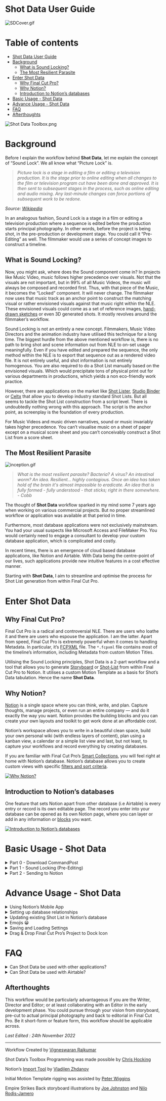 # Shot Data User Guide

![SDCover.gif](assets/SDCover.gif)

# Table of contents

- [Shot Data User Guide](#shot-data-user-guide)
- [Background](#background)
  - [What is Sound Locking?](#what-is-sound-locking)
  - [The Most Resilient Parasite](#the-most-resilient-parasite)
- [Enter Shot Data](#enter-shot-data)
  - [Why Final Cut Pro?](#why-final-cut-pro)
  - [Why Notion?](#why-notion)
  - [Introduction to Notion’s databases](#introduction-to-notions-databases)
- [Basic Usage - Shot Data](#basic-usage---shot-data)
- [Advance Usage - Shot Data](#advance-usage---shot-data)
- [FAQ](#faq)
- [Afterthoughts](#afterthoughts)

![Shot Data Toolbox.png](assets/Shot_Data_Toolbox.png)

# Background

Before I explain the workflow behind **Shot Data**, let me explain the concept of “Sound Lock”. We all know what “Picture Lock” is.

> *Picture lock is a stage in editing a film or editing a television production. It is the stage prior to online editing when all changes to the film or television program cut have been done and approved. It is then sent to subsequent stages in the process, such as online editing and audio mixing. Any last-minute changes can force portions of subsequent work to be redone.*
> 

*Source: [Wikipedia](https://en.wikipedia.org/wiki/Picture_lock)*

In an analogous fashion, Sound Lock is a stage in a film or editing a television production where a sequence is edited before the production starts principal photography. In other words, before the project is being shot, in the pre-production or development stage. You could call it “Pre-Editing” as well. The filmmaker would use a series of concept images to construct a timeline.

## What is Sound Locking?

Now, you might ask, where does the Sound component come in? In projects like Music Video, music follows higher precedence over visuals. Not that the visuals are not important, but in 99% of all Music Videos, the music will always be composed and recorded first. Thus, with that piece of the Music, it becomes the “Locked” component. It will never change. The filmmaker now uses that music track as an anchor point to construct the matching visual or rather envisioned visuals against that music right within the NLE. These envisioned visuals could come as a set of reference images, [hand-drawn sketches](https://wonderunit.com/storyboarder/) or even 3D generated shots. It mostly revolves around the filmmaker’s workflow.

Sound Locking is not an entirely a new concept. Filmmakers, Music Video Directors and the animation industry have utilised this technique for a long time. The biggest hurdle from the above mentioned workflow is, there is no path to bring shot and scene information out from NLE to on-set usage meaningfully. Even if you have edited and prepared the sequence, the only method within the NLE is to export that sequence out as a rendered video file. It is not entirely useful, and shot information is not entirely homogenous. You are also required to do a Shot List manually based on the envisioned visuals. Which would precipitate tons of physical print out for various departments in productions, which yields a non eco-friendly work practice.

However, there are applications on the market like [Shot Lister](https://www.shotlister.com/), [Studio Binder](https://www.studiobinder.com/) or [Celtx](https://www.celtx.com/) that allow you to develop industry standard Shot Lists. But all seems to tackle the Shot List construction from a script level. There is undoubtedly nothing wrong with this approach. The script is the anchor point, as screenplay is the foundation of every production.

For Music Videos and music driven narratives, sound or music invariably takes higher precedence. You can’t visualise music on a sheet of paper except on a musical score sheet and you can’t conceivably construct a Shot List from a score sheet.

## The Most Resilient Parasite

![inception.gif](assets/inception.gif)

> *What is the most resilient parasite? Bacteria? A virus? An intestinal worm? An idea. Resilient... highly contagious. Once an idea has taken hold of the brain it's almost impossible to eradicate. An idea that is fully formed - fully understood - that sticks; right in there somewhere. - Cobb*

The thought of **Shot Data** workflow sparked in my mind some 7 years ago when working on various commercial projects. But no proper streamlined workflow or application was available at that period in time.

Furthermore, most database applications were not exclusively mainstream. You had your usual suspects like Microsoft Access and FileMaker Pro. You would certainly need to engage a consultant to develop your custom database application, which is complicated and costly.

In recent times, there is an emergence of cloud based database applications, like Notion and Airtable. With Data being the centre-point of our lives, such applications provide new intuitive features in a cost effective manner.

Starting with **Shot Data**, I aim to streamline and optimise the process for Shot List generation from within Final Cut Pro.

# Enter Shot Data

## Why Final Cut Pro?

Final Cut Pro is a radical and controversial NLE. There are users who loathe it and there are users who espouse the application. I am the latter. Apart from speed, Final Cut Pro is extremely powerful when it comes to handling Metadata. In particular, it’s [FCPXML](https://developer.apple.com/documentation/professional_video_applications/fcpxml_reference) file. The `*.fcpxml` file contains most of the timeline’s information, including Metadata from custom Motion Titles.

Utilising the Sound Locking principles, Shot Data is a 2-part workflow and a tool that allows you to generate [Storyboard](https://en.wikipedia.org/wiki/Storyboard) or [Shot-List](https://www.masterclass.com/articles/film-101-what-is-a-shot-list-how-to-format-and-create-a-shot-list) from within Final Cut Pro to Notion.  It utilises a custom Motion Template as a basis for Shot’s Data tabulation. Hence the name **Shot Data**.

## Why Notion?

[Notion](https://www.notion.so/) is a single space where you can think, write, and plan. Capture thoughts, manage projects, or even run an entire company — and do it exactly the way you want. Notion provides the building blocks and you can create your own layouts and toolkit to get work done at an affordable cost.

Notion’s workspace allows you to write in a beautiful clean space, build your own personal wiki (with endless layers of content), plan using a kanban view, a calendar or a simple list view and last, but not least, to capture your workflows and record everything by creating databases.

If you are familiar with Final Cut Pro’s [Smart Collections](https://support.apple.com/en-sg/guide/final-cut-pro/ver2833eb5b/mac), you will feel right at home with Notion’s database. Notion’s database allows you to create custom views with specific [filters and sort criteria](https://www.notion.so/help/views-filters-and-sorts).

[![Why Notion?](https://i3.ytimg.com/vi/gp2yhkVw0z4/maxresdefault.jpg)](https://www.youtube.com/watch?v=gp2yhkVw0z4 "Why Notion?")

## Introduction to Notion’s databases

One feature that sets Notion apart from other database (i.e Airtable) is every entry or record is its own editable page. The record you enter into your database can be opened as its own Notion page, where you can layer or add in any information or [blocks](https://www.youtube.com/watch?v=BZnR2Ml17sc) you want.

[![Introduction to Notion’s databases](https://i3.ytimg.com/vi/npaNKlAO7g8/maxresdefault.jpg)](https://www.youtube.com/watch?v=npaNKlAO7g8 "Introduction to Notion’s databases")

# Basic Usage - Shot Data

<details>
<summary>Part 0 - Download CommandPost</summary>

1. Download and Install the latest version of CommandPost from [GitHub](https://github.com/CommandPost/CommandPost/releases/).
</details>

<details>
<summary>Part 1 - Sound Locking (Pre-Editing)</summary>

1. Select **Shot Data** from the **CommandPost**’s Toolbox Menu.
    
    ![S1.1.png](assets/S1.1.png)
    
2. Click **Install Motion Template** from the **Shot Data**’s Toolbox
    
    ![S1.2.png](assets/S1.2.png)
    
3. Launch **Final Cut Pro**.
    
    ![S1.3.png](assets/S1.3.png)
    
4. Create a new **Library** of your choosing.
5. In **Titles and Generators** sidebar, you will now see the **Shot Data** Template under **CommandPost** category.
    
    ![S1.4.png](assets/S1.4.png)
    
6. Create a new **Project** with your desired Resolution and Frame Rate.
    
    
    💡 **Shot Data** Template is design for 4K UHD, DCI & CinemaScope Resolutions.
    
    
    
7. Append a **Custom Solid** to the Timeline.
    
    ![S1.5.png](assets/S1.5.png)
    
    
    💡 Custom Solid is used for this example. You can use any other available Solids from the Generators.
    
    
    
    
    🪲 There is an apparent bug in Final Cut Pro where Custom **Generators** with complex rigging and layers does not preview the background colour in the timeline. Hence, we have to use default Custom Solid Generator for visual indication within the timeline.
    
    
    
8. Connect your desired Music or Score Track to the first clip.
    
    ![S1.6.png](assets/S1.6.png)
    


💡 You can completely use Shot Data without a Music Track. It all depends on your project’s workflow and requirements.



1. With the Custom Solid Generator, you can start editing using the music’s structure and rhythm.
    
    ![S1.7.png](assets/S1.7.png)
    
    
    💡 You could change the colour of each Custom Solid to provide you a visual indication. For quicker reusability, create a set of Custom Solids with different colours. And you could also create a separate **Role** for all the Custom Solids and tag with a different colour.
    
    
    
2. Once you have completed editing the timeline with Custom Solids, you can now proceed to connect your reference images.
    
    
    💡 These reference images, could be hand-drawn sketches, movie stills, photographs or even 3D rendered images.
    
    
    
    ![S1.8.png](assets/S1.8.png)
    
    
    💡 Upon connecting the images to the timeline, select all the images. press `CMD` + `G` to create a secondary storyline. With secondary storyline, you can easily snap the images to each edit point.
    
    
    
3. Now, Connect **Shot Data** Template to the timeline.
    
    ![S1.9.png](assets/S1.9.png)
    
4. Take a look at the **Published Parameters** of the **Shot Data** Template. Don’t get overwhelmed with the number of fields. 😳
    
    ![S1.10.gif](assets/S1.10.gif)
    
    
    💡 You need not have to tabulate data in every field. They are published for greater versatility and flexibility when generating the `*.csv`.
    
    
    
5. Back in your timeline, perform an Extend Edit `Shift` + `X` on **Shot Data** Template.
    
    ![S1.11.gif](assets/S1.11.gif)
    
6. Go back to the **Published Parameters** of the **Shot Data** Template, enter your desired shot information pertaining the timeline and scene. If your entire timeline is meant only for scene 10, enter in `10` in the Scene Number field. Enter `01` under Shot Number.
    
    
    💡 For the purpose of sorting, use a 2 digit numbering with padding for the Shot Number field. You can also use 3 digit numbering with padding if you desire. It is unlikely that you would require more than 100 shots within a single Scene.
    
    
    
    ![S1.12.png](assets/S1.12.png)
    
7. Back in your timeline, press `CMD` + `G` to create a secondary storyline for the **Shot Data** Template. Using the **Blade** Tool, cut the **Shot Data** Template base on existing edit points. If you have **Snapping** enabled, all of the edit points should be identical across all 3 connected storyline.
    
    ![S1.13.png](assets/S1.13.png)
    
8. In order for **CommandPost** to the process **Shot Data** Template with the connected images, the storyline needs to be reordered. Both of the connected storylines need to be broken apart using `Shift` + `CMD` + `G`. To bring the visibility of the **Shot Data** Template’s Text on screen, you can reduce the opacity of the Images and Custom Solids to your desired value.
    
    ![S1.14.png](assets/S1.14.png)
    
9. Make sure you have entered and selected all the values within each **Shot Data** Template instance. You are required to enter a unique Shot Number `01`, `02`, `03`, `04` and so on for each **Shot Data** Template instance. If you have 19 cuts in your timeline, you should have 19 instances of **Shot Data** Template.
    
    
    💡 At this point, you can enter as much of **Shot Data** information pertaining each shot. Example: Scene Description, Wardrobe Notes and etc.  
    
    But if they are going to be the same for continuing shots, leave them as blank. You can copy & paste them easily later in Notion.
    
    
    
    ![S1.15.png](assets/S1.15.png)
    
10. We are finally done with Part 1! Here comes the fun Part. 🥳
</details>

<details>
<summary>Part 2 - Sending to Notion</summary>

1. [Duplicate](https://www.notion.so/help/duplicate-public-pages) my [Shot Data Template](https://soothsayer.notion.site/1e6a317008e546159ca7015011cdb173?v=a1b16c2a1fa447138268a8f1fe515bd7) into your Notion Workspace. You can rename the template to your desire.
2. Select **Shot Data** from the **CommandPost**’s Toolbox Menu.
3. Paste your [Notion v2 Token](https://www.notion.so/Find-Your-Notion-Token-5f57951434c1414d84ac72f88226eede) in the Notion Token field. Make sure both **Automatically Upload Converted FCPXMLs** and **Merge with Existing Database** are Checked.
    
    ![S2.1.png](assets/S2.1.png)
    
    
    💡 Please take note that your Notion v2 Token may expire after some period of time. You would have to obtain it again.
    
    
    
4. From your duplicated Shot Data Template, **Copy Link to View** and paste the URL into the Notion Database URL field.
5. Select your preferred **Export Destination** by pressing on **Change Export Destination**.
    
    ![S2.2.png](assets/S2.2.png)
    
6. Drag & Drop your your Project into **Shot Data’s Toolbox** XML Drop Zone.
    
    ![S3.3.png](assets/S3.3.png)
    
7. Watch as the magic happens!
    
https://user-images.githubusercontent.com/118706051/203711186-81ee565b-9545-437f-8e52-fc6f45cc2c54.mp4   
    
    💡 The upload speed is dependent on your internet connection and Notion’s servers. 
    
8. If you have 19 shots within your Project’s Timeline, you should technically have 19 records automatically created within your Notion’s database. 
9. This is the very essence of **Shot Data** Workflow. Repeat the process for the rest of your Scenes in Final Cut Pro. Your Notion’s database will grow overtime.
</details>

# Advance Usage - Shot Data

<details>
<summary>Using Notion’s Mobile App</summary>

1. [Download](https://www.notion.so/mobile) the Mobile version of Notion.
2. Add [widget](https://www.notion.so/help/mobile-widgets) on your home screen.
    
https://user-images.githubusercontent.com/118706051/203711309-081c4e93-2837-4a3a-93be-e48c01d3dd07.mp4
    
    💡 You could [mount](https://www.manfrotto.com/global/magic-arm-with-bracket-143a/) your iPhone or iPad to your Camera Rig and to your [Director's Monitor Cage](https://woodencamera.com/products/directors-monitor-cage-v3).
    
</details>

<details>
<summary>Setting up database relationships</summary>

1. Make sure you have read and understand Notion’s [documentation on Relations & Rollups](https://www.notion.so/help/relations-and-rollups).
2. You can create separate databases for **Scene Characters**, **Scenes**, **Sets**, **Locations**, **Wardrobe** and so on.
3. Once you have created individual databases for each **Property**.
4. In the property menu, Choose **Relation** from the **Type** menu.
5. You'll be asked to find the database you want to create the relation with. You can use the input at the top to search for this database.
    
    ![S3.2.png](assets/S3.2.png)
    
6. In **Shot Data** Template of each instance, back in Final Cut Pro, you can enter the Exact name of that record from your **Characters** database.
    
    ![S3.3.png](assets/S3.3%201.png)
    
    
    💡 If you have added `Luke` and `Yoda` in your **Characters** database, enter `Luke,Yoda`. It is case-sensitive. And if you have more than 1 item for the field, have to separate them with `,`.
    
    
    
7. Now when you Drag & Drop your your Project into **Shot Data’s Toolbox** XML Drop Zone, **Shot Data** will automatically match and link the record with the associated relation in Notion during the upload.
8. As mention, you can create separate database for **Scene Characters**, **Scenes**, **Sets**, **Locations**, **Wardrobe** and so on. 
    
    
    💡 Set up all relevant and vital databases in Notion before you commence your work in Final Cut Pro with **Shot Data** Template.
    
    
</details>    

<details>
<summary>Updating existing Shot List in Notion’s database</summary>

1. In a scenario where your Images are updated in **Final Cut Pro**, you can batch update your existing Shot List database in Notion using **Ignore Selected Column** feature.
    
    
    💡 In order to batch update your records, couple of conditions have to be met. The **Shot Number** and **Scene Number** have to be matched and identical. And the number of edits have to be identical.
    
    
    
2. Select all the Columns except **Scene Description** and **Image Filename**. The **Scene Description** will always be used as the Image’s Caption within Notion.
    
    ![S3.4.gif](assets/S3.4.gif)
    
3. Now when you Drag & Drop your your Project into **Shot Data’s Toolbox** XML Drop Zone, **Shot Data** will only upload and update the images that are embedded within each record.
4. You can also update other Columns if required.
    
    
    💡 If your entire scene in **Final Cut Pro** is updated with a different set of cuts, the best course of action is to delete that affected range of Scene or Shot records in Notion. And perform a fresh set of upload in **Shot Data**’s Toolbox.
    
    
</details>    

<details>
<summary>Emojis 😀</summary>

1. In Notion, you can customise your pages with [Icons](https://www.notion.so/help/customize-and-style-your-content).
2. The default icon for all the records is. 🎬.
    
    ![S3.5.png](assets/S3.5.png)
    
3. You can click on the **Emoji Picker** button to change to a different Emoji.
    
    
    💡 You can get creative with emojis. You can assign ☀️ sun emoji for day scenes and 🌑 moon emoji for night scenes.
    
    
</details>

<details>
<summary>Saving and Loading Settings</summary>

1. As you get comfortable with **Shot Data** workflow and Notion, you would have multiple Shot List database within Notion for different projects. You might also hold multiple Notion accounts, Personal and Teams.
2. You are able to **Save Settings** for multiple configuration. 
    
    ![S3.6.png](assets/S3.6.png)
    
3. You can recall different configuration by pressing **Load Settings**.
</details>

<details>
<summary>Drag & Drop Final Cut Pro’s Project to Dock Icon</summary>

1. Check CommandPost’s Dock Icon, under **Preferences**, **General**.
    
    ![S3.7.png](assets/S3.7.png)
    
2. CommandPost’s Dock Icon will appear in your Dock.
    
    ![S3.8.png](assets/S3.8.png)
    
3. Check **Enable Dropping Final Cut Pro Project to Dock Icon**.
    
    ![S3.9.png](assets/S3.9.png)
    
4. You can now Drag & Drop Project’s **Shot Data** Sequences into CommandPost’s Dock Icon easily without opening **Shot Data**’s Toolbox.
    
    
    💡 Please make sure you have pre-configured all your settings within **Shot Data**’s Toolbox.
    
    
</details>    

# FAQ

<details>
<summary>Can Shot Data be used with other applications?</summary>

1. Yes. You can uncheck **Automatically Upload Converted FCPXMLs** in **Shot Data**’s Toolbox.
2. All Shot Data files are stored in **Export Destination** folder. Press **Reveal Export Destination** to open the folder.
3. In each sub folders, you will find the `*.csv` file with the accompanying images auto renamed.
4. You can import the `*.csv` to any application that accepts it.
</details>

<details>
<summary>Can Shot Data be used with Airtable?</summary>

Interestingly, I initially experimented Shot Data with Airtable. Airtable offers a superior database system compared to Notion. However, Notion offers greater affordability, superior embeds, note-taking features within each page, comparatively.

If you are an Airtable user and would like to use the Shot Data files in your Airtable’s database, get in touch with me.
</details>

## Afterthoughts

This workflow would be particularly advantageous if you are the Writer, Director and Editor; or at least collaborating with an Editor in the early development phase. You could pursue through your vision from storyboard, pre-cut to actual principal photography and back to editorial in Final Cut Pro. Be it short-form or feature form, this workflow should be applicable across.

*Last Edited : 24th November 2022*

---

Workflow Created by [Vigneswaran Rajkumar](https://vigneswaranrajkumar.com)

Shot Data’s Toolbox Programming was made possible by [Chris Hocking](https://github.com/latenitefilms)

Notion’s [Import Tool](https://github.com/vzhd1701/csv2notion) by [Vladilen Zhdanov](https://github.com/vzhd1701)

Initial Motion Template rigging was assisted by [Peter Wiggins](https://twitter.com/peterwiggins)

Empire Strikes Back storyboard illustrations by [Joe Johnston](https://www.imdb.com/name/nm0002653/) and [Nilo Rodis-Jamero](https://www.imdb.com/name/nm0734890/)
